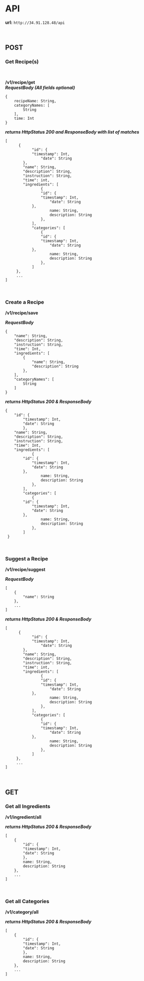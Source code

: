 # API

**url:** ```http://34.91.128.48/api``` 

<br>

## POST

### Get Recipe(s)

<br>

**/v1/recipe/get**
<br>
**_RequestBody (All fields optional)_**

```
{
    recipeName: String,
    categoryNames: [
    	String
    ],
    time: Int
}
```

**_returns HttpStatus 200 and ResponseBody with list of matches_**

```
[
      {
      	    "id": {
	        "timestamp": Int,
            	"date": String
	    },
	    "name": String,
	    "description": String,
	    "instruction": String,
	    "time": int,
	    "ingredients": [
            	{
	      	    "id": {
		        "timestamp": Int,
	            	"date": String
		    },
                    name: String,
                    description: String
            	},
     	    ],
            "categories": [
            	{
	      	    "id": {
		        "timestamp": Int,
	            	"date": String
		    },
                    name: String,
                    description: String
            	},
            ]
     },
     ...
]
```

<br>

### Create a Recipe

**/v1/recipe/save**
<br>

**_RequestBody_**

```
{
    "name": String,
    "description": String,
    "instruction": String,
    "time": Int,
    "ingredients": [
        {
            "name": String,
            "description": String
        },
    ],
    "categoryNames": [
        String
    ]
}
```

**_returns HttpStatus 200 & ResponseBody_**

```
{
	"id": {
		"timestamp": Int,
 		"date": String
    	},
	"name": String,
	"description": String,
	"instruction": String,
	"time": Int,
	"ingredients": [
            {
		"id": {
			"timestamp": Int,
			"date": String
		},
                name: String,
                description: String
            },
     	],
        "categories": [
            {
		"id": {
			"timestamp": Int,
			"date": String
		},
                name: String,
                description: String
            },
        ]
 }
```

<br>

### Suggest a Recipe

**/v1/recipe/suggest**
<br>

**_RequestBody_**

```
[
    {
        "name": String
    },
    ...
]
```

**_returns HttpStatus 200 & ResponseBody_**

```
[
      {
      	    "id": {
	        "timestamp": Int,
            	"date": String
	    },
	    "name": String,
	    "description": String,
	    "instruction": String,
	    "time": int,
	    "ingredients": [
            	{
	      	    "id": {
		        "timestamp": Int,
	            	"date": String
		    },
                    name: String,
                    description: String
            	},
     	    ],
            "categories": [
            	{
	      	    "id": {
		        "timestamp": Int,
	            	"date": String
		    },
                    name: String,
                    description: String
            	},
            ]
     },
     ...
]
```

<br>

## GET

### Get all Ingredients

**/v1/ingredient/all**
<br>

**_returns HttpStatus 200 & ResponseBody_**

```
[
	{
	    "id": {
		"timestamp": Int,
		"date": String
	    },
	    name: String,
	    description: String
	},
	...
]
```

<br>

### Get all Categories

**/v1/category/all**
<br>

**_returns HttpStatus 200 & ResponseBody_**

```
[
	{
	    "id": {
		"timestamp": Int,
		"date": String
	    },
	    name: String,
	    description: String
	},
	...
]
```

